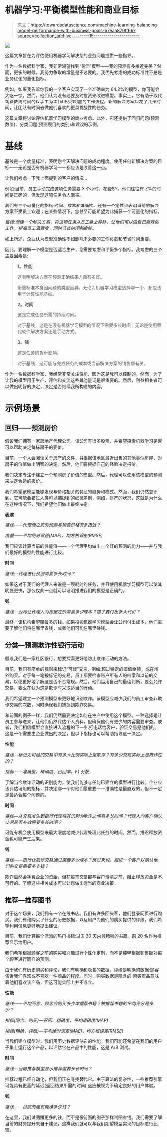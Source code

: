 # 机器学习:平衡模型性能和商业目标

> 原文：<https://towardsdatascience.com/machine-learning-balancing-model-performance-with-business-goals-57eaa870ff66?source=collection_archive---------15----------------------->

![](img/ea0b55988fe25fbb72197c00ed27b5d6.png)

这篇文章旨在为评估使用机器学习解决您的业务问题提供一些指导。

作为一名数据科学家，我非常渴望找到“最佳”模型——我的预测有多接近完美？然而，更多的时候，我努力争取的增量是不必要的。我优先考虑的成功标准并不总是业务优化的量化指标。

例如，如果我告诉你我的一个客户实现了一个准确率为 64.2%的模型，你可能会大吃一惊。然而，他们认为没有必要及时投资来改进模型。事实上，它有助于取代耗费数周时间的以手工为主(且不受欢迎)的工作流程。新的解决方案只花了几天时间，让团队有时间去做他们喜欢的更具挑战性的任务。

这篇文章将讨论评估机器学习模型的商业考虑。此外，它还提供了回归问题(预测数值)、分类问题(预测项目的类别)和建议的示例。

# 基线

基线是一个度量标准，表明您今天解决问题的成功程度。使用任何新解决方案的目标——无论是否有机器学习——都应该是改善这一点。

让我们考虑一下我上面提到的客户的情况…

例如:目前，员工手动完成这项任务需要 X 个小时，花费$Y。他们往往有 Z%的时间是正确的，但发现这项任务令人沮丧。

我们有三个可量化的指标:时间、成本和准确性。还有一个定性点表明当前的解决方案不受员工欢迎；在某些情况下，您甚至可能希望为此捕获一个可量化的指标。

*目标:创建一个解决方案，将这项任务从员工身上移除，让他们可以做自己喜欢的工作，提高员工满意度，同时节省时间和金钱。*

如上所述，企业认为模型准确性不如删除不必要的工作负载和节省时间重要。

因此，要理解一个模型是否适合生产，您需要考虑和平衡多个指标。我考虑的三个主要因素是:

> **1。性能**
> 
> 这表明解决方案在预测正确结果方面有多好。
> 
> 衡量标准本身因问题的类型而异。无论为机器学习模型选择哪一个，都应该用于计算性能基线。
> 
> **2。时间**
> 
> 这是完成任务所需的持续时间。
> 
> 对于基线，这是在没有机器学习模型的情况下需要多长时间；无论是使用替代软件解决方案还是手动方式。
> 
> **3。钱**
> 
> 这是任务的货币影响。
> 
> 对于基线，这可能与完成任务的成本或当前解决方案的销售额有关。

作为一名数据科学家，我经常非常关注性能，因为这是我可以控制的。然而，为了让我的模型用于生产，评估和交流这些其他量词是很重要的。然后，利益相关者可以做出明智的决定，决定是否继续我所构建的内容。

# **示例场景**

## 回归——预测房价

假设我们拥有一家房地产代理公司。该公司有很多股票，并希望探索机器学习是否可以帮助决定每栋房子的要价。

目前，一个人会阅读关于房产的文件，并根据该地区最近出售的其他类似房屋，对房子的价值做出明智的决定。然后，他们将根据自己的经验决定报价。

我们决定专注于建立一个预测房子价值的模型。然后，代理可以使用该模型的预测来决定合适的报价。

我们希望该模型能够发现与价格相关的特征的趋势和模式。然而，我们仍然意识到，它可能会错过人类可以捕捉到的细微差别，例如，财产的状况，这就是为什么在这种情况下，我们希望他们做出最终决定。

**表演**

*基线——代理商之前的预测与销售价格有多接近？*

*度量——平均绝对误差(MAE)、均方根误差(RMSE)*

我们应该计算当前的性能值——一个代理平均做出一个好的预测的能力——并与我们最好的模型的性能进行比较。

**时间**

*基线—代理进行预测需要多长时间？*

如果这对于我们的代理人来说是一项耗时的任务，并且使用机器学习模型可以使其明显更快，那么仅此一点就可以证明推进我们的模型是正确的。

**钱**

*基线—公司让代理人为房屋定价需要多少成本？错了要付出多大代价？*

最终，该机构希望赚最多的钱。如果投资机器学习模型会让公司付出成本，他们需要了解他们将在哪里省钱，或者他们可能在哪里赚钱。

## 分类—预测欺诈性银行活动

假设我们是一家社区银行，想要探索更好地防止欺诈活动的方法。

目前，我们有简单的规则来标记“可疑”交易，例如:超过特定的阈值金额，或在州外购买。对于每一笔被标记的交易，员工都要检查账户所有人的档案和以前的交易，以便更好地了解这是否不合常规。然后，他们运用自己的最佳判断，要么允许交易，要么在认为这是欺诈时采取适当的行动。

我们希望建立一个预测模型来更好地识别欺诈。该模型应减少我们的员工审查非欺诈交易的次数，同时确保我们捕捉到欺诈交易。

和前面的例子一样，我们仍然需要决定如何在生产中使用这个模型。一种选择是让员工参与进来，让他们仍然评估个人资料，但确保他们有更少的内容需要审查。或者，我们相信模型会直接进入流程的下一步:打电话给客户，验证交易是他们的。这是一个需要由企业做出的决定，但以下指标也可以帮助指导这一决定。

**性能**

*基线—标记为可疑的交易中有多大比例实际上是欺诈？有多少交易实际上是欺诈性的？*

*指标——准确度、精确度、召回率、F1 分数*

了解当今欺诈活动的识别能力，使我们能够与任何已建立的模型进行比较。企业应该评估可用的指标，并决定哪一个对他们最重要——准确性是最直观的，但不一定是最适合每个问题的。

**时间**

*基线—从交易发生到银行代理将其识别为欺诈之间有多长时间？代理人向客户确认交易是否有效需要多长时间？*

可能有机会使用模型来最大限度地减少代理处理此任务的时间。然而，推迟释放资金也可能产生后果。

**钱**

*基线——银行让欺诈交易通过需要多少成本？反过来说，跟进一个客户以确认他们的交易需要多少钱？*

欺诈显然会耗费企业的资金，但在每笔交易都与客户澄清之前，阻止释放资金是不可行的。了解这些相关成本可以让您做出适当的商业决策。

## 推荐—推荐图书

对于这个场景，我们拥有一个在线书店。我们有许多回头客，他们登录网页进行购买。我们有谁购买了什么的历史数据，以及用户为他们的购买提供的评级。我们希望利用信息更好地提出建议。

目前，我们计算每个流派的热门书籍:过去 30 天内最畅销的书籍。前 20 名作为推荐显示给用户。

我们希望根据顾客之前的购买和兴趣进行个性化定制，而不是纯粹根据销售额对每个顾客进行同样的预测。

由于我们有历史购买和评论，我们有明确和隐含的数据。评级是明确的数据:顾客告诉我们喜欢或不喜欢一件商品的程度。同时，购买数据是隐含的:购买商品意味着他们喜欢该产品，但这可能实际上并不成立。

**性能**

*基线——平均而言，顾客会购买多少本推荐书籍？被推荐书籍的平均评分是多少？*

*指标(隐含、购买)—召回、精确度、平均精确度(MAP)*

*指标(明确，评级)—平均绝对误差(MAE)，均方根误差(RMSE)*

当我们建立模型时，我们用历史数据评估它的性能。我们可能还希望在我们的用户子集上运行这个产品，以评估它在产品中的性能，这是 A/B 测试。

**时间**

*基线—当前推荐模型显示推荐需要多长时间？*

推荐过程已经自动化，但我们正在寻找替代它。由于算法的复杂性，一些推荐引擎可能具有更高的延迟(返回结果所需的时间),这应被视为不确定良好的用户体验。

**钱**

*基线——目前的建议能赚多少钱？*

在这里，我们试图赚更多的钱，而不是像前面的例子那样试图省钱。我们需要了解当前的财务提升来自于建议，这样我们就可以与我们期望模型实现的目标进行比较。
